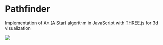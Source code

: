 # Pathfinder

Implementation of [A* (A Star)](https://en.wikipedia.org/wiki/A*_search_algorithm) algorithm in JavaScript with [THREE.js](https://threejs.org/) for 3d visualization

![](https://media.giphy.com/media/9YOcUYUj3vO8qUIgSb/giphy.gif)
